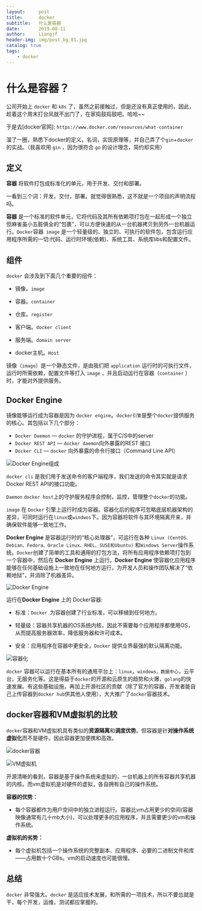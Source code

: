 ```yaml
---
layout:     post                  
title:      docker
subtitle:   什么是容器
date:       2019-08-11          
author:     Liangjf                  
header-img: img/post_bg_81.jpg
catalog: true                      
tags:                       
    - docker
---
```


# 什么是容器？

公司开始上 ```docker``` 和 ```k8s``` 了，虽然之前接触过，但是还没有真正使用的，因此，趁着这个周末打台风就不出门了，在家捣鼓捣鼓吧。哈哈~~

于是去[docker官网]: ```https://www.docker.com/resources/what-container```

溜了一圈，熟悉下docker的定义，名词，实现原理等，并自己弄了个```gin```+```docker```的实战。（我喜欢用 ```gin``` ，因为很符合 ```go``` 的设计理念，简约却实用）


## 定义

**容器** 将软件打包成标准化的单元，用于开发、交付和部署。


一看到三个词：开发，交付，部署。就觉得很熟悉，这不就是一个项目的声明流程吗。

**容器** 是一个标准的软件单元，它将代码及其所有依赖项打包在一起形成一个独立但麻雀虽小五脏俱全的“包裹”，可以方便快速的从一台机器拷贝到另外一台机器运行。```Docker```容器``` image``` 是一个轻量级的、独立的、可执行的软件包，包含运行应用程序所需的一切:代码、运行时环境(依赖)、系统工具、系统库libs和配置文件。


## 组件

```docker``` 会涉及到下面几个重要的组件：

- 镜像。```image```

- 容器。```container ```

- 仓库。```register```

- 客户端。```docker client```

- 服务端。```domain server```

- docker主机。```Host```

  
镜像（```image```）是一个静态文件，是由我们把 ```application``` 运行时的可执行文件，运行时所需依赖，配置文件等打入 ```image``` ，并且启动运行在容器（```container``` ）时，才能对外提供服务。


## Docker Engine

镜像能够运行成为容器是因为 ```docker engine```。```docker引擎```是整个```docker```提供服务的核心。其包括以下几个部分：

- ```Docker Daemon``` — ```docker``` 的守护进程，属于C/S中的server
- ```Docker REST API``` — ```docker daemon```向外暴露的REST 接口
- ```Docker CLI``` — ```docker``` 向外暴露的命令行接口（Command Line API）

![Docker Engine组成](https://github.com/liangjfblue/liangjfblue.github.io/blob/master/img/post_docker_2.png?raw=true)

```docker cli``` 是我们用于发送命令的客户端程序，我们发送的命令其实就是请求Docker REST API的接口功能。

```Daemon```  ```docker host```上的守护服务程序会控制，监控，管理整个```docker```的功能。


```image``` 在 ```Docker``` 引擎上运行时成为容器。容器化后的程序可忽略底层机器架构的差异，可同时运行在```linux```或```windwos```下。因为容器将软件与其环境隔离开来，并确保软件能够一致地工作。


**Docker Engine** 是容器运行时的“核心处理器”，可运行在各种 ```Linux (CentOS、Debian、Fedora、Oracle Linux、RHEL、SUSE和Ubuntu)``` 和```Windows Server```操作系统。```Docker```创建了简单的工具和通用的打包方法，将所有应用程序依赖项打包到一个容器中，然后在 **Docker Engine** 上运行。**Docker Engine**  使容器化应用程序能够在任何基础设施上一致地在任何地方运行，为开发人员和操作团队解决了“依赖地狱”，并消除了机器差异。

![Docker Engine](https://github.com/liangjfblue/liangjfblue.github.io/blob/master/img/post_docker_1.png?raw=true)

运行在**Docker Engine** 上的 Docker容器:

- 标准：```Docker ```为容器创建了行业标准，可以移植到任何地方。

- 轻量级：容器共享机器的OS系统内核，因此不需要每个应用程序都使用OS，从而提高服务器效率，降低服务器和许可成本。
- 安全：应用程序在容器中更安全，```Docker``` 提供业界最强的默认隔离功能。

![容器化](https://github.com/liangjfblue/liangjfblue.github.io/blob/master/img/post_docker_4.png?raw=true)


```docker``` 容器可以运行在基本所有的通用平台上：```linux```，```windows，数据中心```，云平台，无服务化等。这是得益于```docker```的开源和云原生的趋势和火爆，```golang```的快速发展。有这些基础设施，再加上开源社区的贡献（除了官方的容器，开发者能自己上传容器到```docker hub```供其他人使用），大大推广了```docker```容器技术。


## docker容器和VM虚拟机的比较

```docker```容器和VM虚拟机具有类似的**资源隔离**和**调度优势**。但容器是针**对操作系统虚拟化**而不是硬件。因此容器更加便携和高效。

![docker容器](https://github.com/liangjfblue/liangjfblue.github.io/blob/master/img/post_docker_5.png?raw=true)

![VM虚拟机](https://github.com/liangjfblue/liangjfblue.github.io/blob/master/img/post_docker_6.png?raw=true)


开源清晰的看到，容器是基于操作系统来虚拟的，一台机器上的所有容器共享机器的内核。而vm虚拟机是对硬件的虚拟，各自拥有自己的操作系统。


**容器的优势：**

- 每个容器都作为用户空间中的独立进程运行。容器比vm占用更少的空间(容器映像通常有几十mb大小)，可以处理更多的应用程序，并且需要更少的vm和操作系统。


**虚拟机的劣势：**

- 每个虚拟机包括一个操作系统的完整副本、应用程序、必要的二进制文件和库——占用数十个GBs。vm的启动速度也可能很慢。


## 总结
```docker``` 非常强大。```docker``` 是适应技术发展，和所需的一项技术，所以不要怂就是干，每个开发，运维，测试都应掌握的。





















